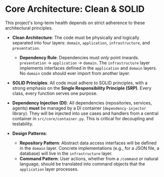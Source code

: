 # Core Architecture: Clean & SOLID

This project's long-term health depends on strict adherence to these architectural principles.

- **Clean Architecture**: The code must be physically and logically separated into four layers: `domain`, `application`, `infrastructure`, and `presentation`.
  - **Dependency Rule**: Dependencies must *only* point inwards. `presentation` -> `application` -> `domain`. The `infrastructure` layer implements interfaces defined in the `application` and `domain` layers. No `domain` code should ever import from another layer.

- **SOLID Principles**: All code must adhere to SOLID principles, with a strong emphasis on the **Single Responsibility Principle (SRP)**. Every class, every function serves one purpose.

- **Dependency Injection (DI)**: All dependencies (repositories, services, agents) **must** be managed by a DI container (`dependency-injector` library). They will be injected into use cases and handlers from a central container in `src/core/container.py`. This is critical for decoupling and testability.

- **Design Patterns**:
  - **Repository Pattern**: Abstract data access interfaces will be defined in the `domain` layer. Concrete implementations (e.g., for a JSON file, a database) will live in the `infrastructure` layer.
  - **Command Pattern**: User actions, whether from a `/command` or natural language, should be translated into command objects that the `application` layer processes.